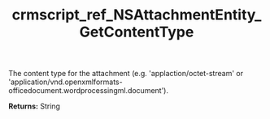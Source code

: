 ﻿---
title: crmscript_ref_NSAttachmentEntity_GetContentType
description: String NSAttachmentEntity.GetContentType()
intellisense: NSAttachmentEntity.GetContentType
keywords: NSAttachmentEntity, GetContentType
so.topic: reference
---

The content type for the attachment (e.g. &apos;applaction/octet-stream&apos; or &apos;application/vnd.openxmlformats-officedocument.wordprocessingml.document&apos;).

**Returns:** String



